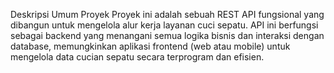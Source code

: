 Deskripsi Umum Proyek
Proyek ini adalah sebuah REST API fungsional yang dibangun untuk mengelola alur kerja layanan cuci sepatu. API ini berfungsi sebagai backend yang menangani semua logika bisnis dan interaksi dengan database, memungkinkan aplikasi frontend (web atau mobile) untuk mengelola data cucian sepatu secara terprogram dan efisien.
